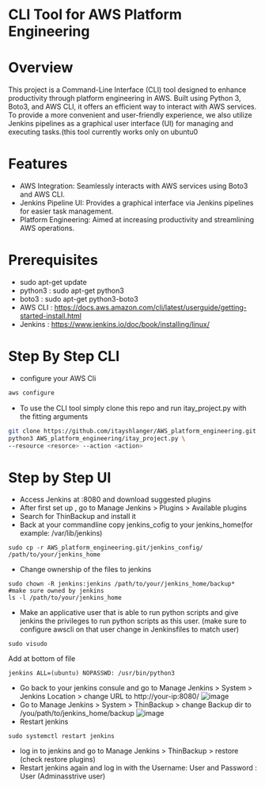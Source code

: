 # CLI Tool for AWS Platform Engineering
# Overview
This project is a Command-Line Interface (CLI) tool designed to enhance productivity through platform engineering in AWS. Built using Python 3, Boto3, and AWS CLI, it offers an efficient way to interact with AWS services. To provide a more convenient and user-friendly experience, we also utilize Jenkins pipelines as a graphical user interface (UI) for managing and executing tasks.(this tool currently works only on ubuntu0
# Features
- AWS Integration: Seamlessly interacts with AWS services using Boto3 and AWS CLI.
- Jenkins Pipeline UI: Provides a graphical interface via Jenkins pipelines for easier task management.
- Platform Engineering: Aimed at increasing productivity and streamlining AWS operations.
# Prerequisites
- sudo apt-get update
-  python3 : sudo apt-get python3
-  boto3 : sudo apt-get python3-boto3
-  AWS CLI : https://docs.aws.amazon.com/cli/latest/userguide/getting-started-install.html
-  Jenkins : https://www.jenkins.io/doc/book/installing/linux/
# Step By Step CLI
- configure your AWS Cli
```bash
aws configure
```
-  To use the CLI tool simply clone this repo and run itay_project.py with the fitting arguments
```bash
git clone https://github.com/itayshlanger/AWS_platform_engineering.git
python3 AWS_platform_engineering/itay_project.py \
--resource <resorce> --action <action>
```
# Step by Step UI
- Access Jenkins at <your-IP>:8080 and download suggested plugins
- After first set up , go to Manage Jenkins > Plugins > Available plugins
- Search for ThinBackup and install it
- Back at your commandline copy jenkins_cofig to your jenkins_home(for example: /var/lib/jenkins)
```
sudo cp -r AWS_platform_engineering.git/jenkins_config/ /path/to/your/jenkins_home
```
- Change ownership of the files to jenkins
```
sudo chown -R jenkins:jenkins /path/to/your/jenkins_home/backup*
#make sure owned by jenkins
ls -l /path/to/your/jenkins_home
```
- Make an applicative user that is able to run python scripts and give jenkins the privileges to run python scripts as this user.
(make sure to configure awscli on that user change in Jenkinsfiles to match user) 
```
sudo visudo
```
Add at bottom of file
```
jenkins ALL=(ubuntu) NOPASSWD: /usr/bin/python3
```
- Go back to your jenkins consule and go to Manage Jenkins > System > Jenkins Location > change URL to http://your-ip:8080/
  ![image](https://github.com/user-attachments/assets/82234b17-4f02-476a-89d5-006bc3ddf243)
- Go to Manage Jenkins > System > ThinBackup > change Backup dir to /you/path/to/jenkins_home/backup
![image](https://github.com/user-attachments/assets/3128de21-0132-4c23-a8c1-62c9c7fa36b2)
- Restart jenkins
```
sudo systemctl restart jenkins
```
- log in to jenkins and go to Manage Jenkins > ThinBackup > restore (check restore plugins)
- Restart jenkins again and log in with the Username: User and Password : User (Adminasstrive user)
